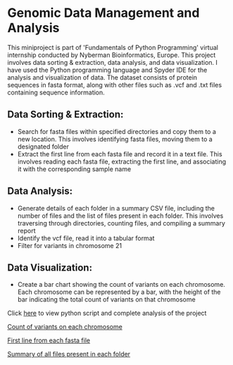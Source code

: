 # Genomic Data Management and Analysis

This miniproject is part of 'Fundamentals of Python Programming' virtual internship conducted by Nyberman Bioinformatics, Europe. This project involves data sorting & extraction, data analysis, and data visualization. I have used the Python programming language and Spyder IDE for the analysis and visualization of data. The dataset consists of protein sequences in fasta format, along with other files such as .vcf and .txt files containing sequence information.

## Data Sorting & Extraction:
- Search for fasta files within specified directories and copy them to a new location. This involves identifying fasta files, moving them to a designated folder
- Extract the first line from each fasta file and record it in a text file. This involves reading each fasta file, extracting the first line, and associating it with the corresponding sample name

## Data Analysis:
- Generate details of each folder in a summary CSV file, including the number of files and the list of files present in each folder. This involves traversing through directories, counting files, and compiling a summary report
- Identify the vcf file, read it into a tabular format
- Filter for variants in chromosome 21

## Data Visualization:
- Create a bar chart showing the count of variants on each chromosome. Each chromosome can be represented by a bar, with the height of the bar indicating the total count of variants on that chromosome

Click [here](https://github.com/vaishnavipaithane/Genomic-Data-and-Management-Analysis/blob/master/Genomic%20data%20and%20management%20analysis.py) to view python script and complete analysis of the project

[Count of variants on each chromosome](https://github.com/vaishnavipaithane/Genomic-Data-and-Management-Analysis/blob/master/Count%20of%20variants%20on%20each%20chromosome.png)

[First line from each fasta file](https://github.com/vaishnavipaithane/Genomic-Data-and-Management-Analysis/blob/cb03cad565f72cb1dcdd2ea594ba3b588d0628d1/new.txt)

[Summary of all files present in each folder](https://github.com/vaishnavipaithane/Genomic-Data-and-Management-Analysis/blob/cb03cad565f72cb1dcdd2ea594ba3b588d0628d1/dic.csv)
